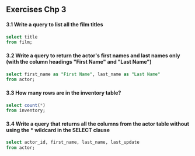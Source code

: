 ## Exercises Chp 3
#### 3.1 Write a query to list all the film titles
 
```sql
select title
from film;
```

#### 3.2 Write a query to return the actor's first names and last names only (with the column headings "First Name" and "Last Name")

```sql
select first_name as "First Name", last_name as "Last Name"
from actor;
```

#### 3.3 How many rows are in the inventory table?

```sql
select count(*)
from inventory;
```

#### 3.4 Write a query that returns all the columns from the actor table without using the * wildcard in the SELECT clause

```sql
select actor_id, first_name, last_name, last_update
from actor;
```
